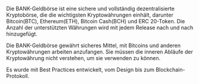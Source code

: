 Die BANK-Geldbörse ist eine sichere und vollständig dezentralisierte Kryptobörse, die die wichtigsten Kryptowährungen einhält, darunter Bitcoin(BTC), Ethereum(ETH), Bitcoin Cash(BCH) und ERC 20-Token. Die Anzahl der unterstützten Währungen wird mit jedem Release nach und nach hinzugefügt.

Die BANK-Geldbörse gewährt sicheres Mittel, mit Bitcoins und anderen Kryptowährungen arbeiten anzufangen. Sie müssen die inneren Abläufe der Kryptowährung nicht verstehen, um sie verwenden zu können.

Es wurde mit Best Practices entwickelt, vom Design bis zum Blockchain-Protokoll.
